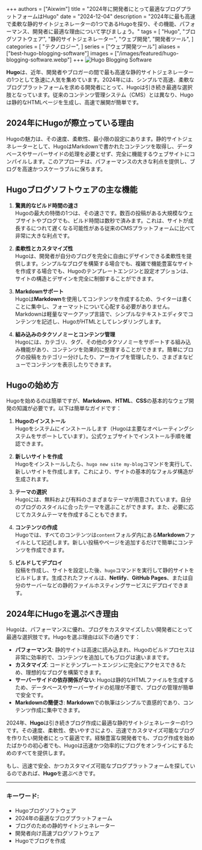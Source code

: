 +++
authors = ["Aixwim"]
title = "2024年に開発者にとって最適なブログプラットフォームはHugo"
date = "2024-12-04"
description = "2024年に最も高速で柔軟な静的サイトジェネレーターの1つであるHugoを探り、その機能、パフォーマンス、開発者に最適な理由について学びましょう。"
tags = [
    "Hugo",
    "ブログソフトウェア",
    "静的サイトジェネレーター",
    "ウェブ開発",
    "開発者ツール",
]
categories = [
    "テクノロジー",
]
series = ["ウェブ開発ツール"]
aliases = ["best-hugo-blogging-software"]
images = ["/images/featured/hugo-blogging-software.webp"]
+++
![Hugo Blogging Software](/images/featured/hugo-blogging-software.webp)

**Hugo**は、近年、開発者やブロガーの間で最も高速な静的サイトジェネレーターの1つとして急速に人気を集めています。2024年には、シンプルで高速、柔軟なブログプラットフォームを求める開発者にとって、Hugoは引き続き最適な選択肢となっています。従来のコンテンツ管理システム（CMS）とは異なり、Hugoは静的なHTMLページを生成し、高速で展開が簡単です。

## 2024年にHugoが際立っている理由

Hugoの魅力は、その速度、柔軟性、最小限の設定にあります。静的サイトジェネレーターとして、HugoはMarkdownで書かれたコンテンツを取得し、データベースやサーバーサイドの処理を必要とせず、完全に機能するウェブサイトにコンパイルします。このアプローチは、パフォーマンスの大きな利点を提供し、ブログを高速かつスケーラブルに保ちます。

<!--more-->

## Hugoブログソフトウェアの主な機能

1. **驚異的なビルド時間の速さ**  
   Hugoの最大の特徴の1つは、その速さです。数百の投稿がある大規模なウェブサイトやブログでも、ビルド時間は数秒で済みます。これは、サイトが成長するにつれて遅くなる可能性がある従来のCMSプラットフォームに比べて非常に大きな利点です。

2. **柔軟性とカスタマイズ性**  
   Hugoは、開発者が自分のブログを完全に自由にデザインできる柔軟性を提供します。シンプルなブログを構築する場合でも、複雑で機能豊富なサイトを作成する場合でも、Hugoのテンプレートエンジンと設定オプションは、サイトの構造とデザインを完全に制御することができます。

3. **Markdownサポート**  
   Hugoは**Markdown**を使用してコンテンツを作成するため、ライターは書くことに集中し、フォーマットについて心配する必要がありません。Markdownは軽量なマークアップ言語で、シンプルなテキストエディタでコンテンツを記述し、HugoがHTMLとしてレンダリングします。

4. **組み込みのタクソノミーとコンテンツ管理**  
   Hugoには、カテゴリ、タグ、その他のタクソノミーをサポートする組み込み機能があり、コンテンツを効果的に整理することができます。簡単にブログの投稿をカテゴリー分けしたり、アーカイブを管理したり、さまざまなビューでコンテンツを表示したりできます。

## Hugoの始め方

Hugoを始めるのは簡単ですが、**Markdown**、**HTML**、**CSS**の基本的なウェブ開発の知識が必要です。以下は簡単なガイドです：

1. **Hugoのインストール**  
   Hugoをシステムにインストールします（Hugoは主要なオペレーティングシステムをサポートしています）。公式ウェブサイトでインストール手順を確認できます。

2. **新しいサイトを作成**  
   Hugoをインストールしたら、`hugo new site my-blog`コマンドを実行して、新しいサイトを作成します。これにより、サイトの基本的なフォルダ構造が生成されます。

3. **テーマの選択**  
   Hugoには、無料および有料のさまざまなテーマが用意されています。自分のブログのスタイルに合ったテーマを選ぶことができます。また、必要に応じてカスタムテーマを作成することもできます。

4. **コンテンツの作成**  
   Hugoでは、すべてのコンテンツは`content`フォルダ内にある**Markdown**ファイルとして記述します。新しい投稿やページを追加するだけで簡単にコンテンツを作成できます。

5. **ビルドしてデプロイ**  
   投稿を作成し、サイトを設定した後、`hugo`コマンドを実行して静的サイトをビルドします。生成されたファイルは、**Netlify**、**GitHub Pages**、または自分のサーバーなどの静的ファイルホスティングサービスにデプロイできます。

## 2024年にHugoを選ぶべき理由

Hugoは、パフォーマンスに優れ、ブログをカスタマイズしたい開発者にとって最適な選択肢です。Hugoを選ぶ理由は以下の通りです：

- **パフォーマンス**: 静的サイトは高速に読み込まれ、Hugoのビルドプロセスは非常に効率的で、コンテンツを追加してもブログは速いままです。
- **カスタマイズ**: コードとテンプレートエンジンに完全にアクセスできるため、理想的なブログを構築できます。
- **サーバーサイドの依存関係がない**: Hugoは静的なHTMLファイルを生成するため、データベースやサーバーサイドの処理が不要で、ブログの管理が簡単で安全です。
- **Markdownの簡便さ**: **Markdown**での執筆はシンプルで直感的であり、コンテンツ作成に集中できます。

2024年、**Hugo**は引き続きブログ作成に最適な静的サイトジェネレーターの1つです。その速度、柔軟性、使いやすさにより、迅速でカスタマイズ可能なブログを作りたい開発者にとって最適です。経験豊富な開発者でも、ブログ作成を始めたばかりの初心者でも、Hugoは迅速かつ効率的にブログをオンラインにするためのすべてを提供します。

もし、迅速で安全、かつカスタマイズ可能なブログプラットフォームを探しているのであれば、**Hugo**を選ぶべきです。

---

### キーワード:
- Hugoブログソフトウェア
- 2024年の最適なブログプラットフォーム
- ブログのための静的サイトジェネレーター
- 開発者向け高速ブログソフトウェア
- Hugoでブログを作成
